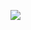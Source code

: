 ![](http://www.plantuml.com/plantuml/proxy?cache=no&src=https://raw.githubusercontent.com/oleksandrblazhko/ai204-kostetskij/laboratory-work-7/2-SoftwareDesign/2.7-PlantUML/UML-ConceptClasses.puml)

